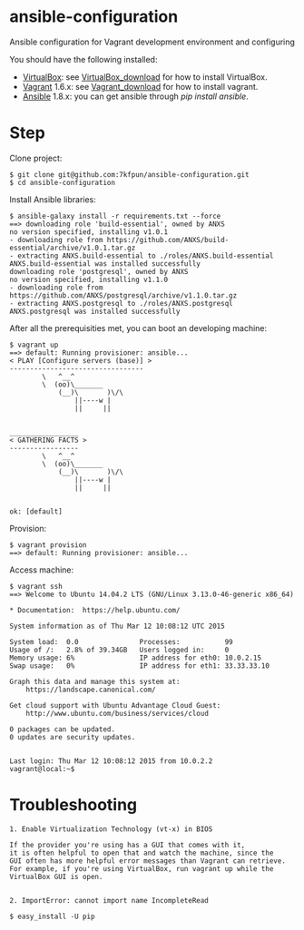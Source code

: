 ansible-configuration
=====================

Ansible configuration for Vagrant development environment and configuring

You should have the following installed:
- [VirtualBox]: see [VirtualBox_download] for how to install VirtualBox.
- [Vagrant] 1.6.x: see [Vagrant_download] for how to install vagrant.
- [Ansible] 1.8.x: you can get ansible through *pip install ansible*.

[VirtualBox]:https://www.virtualbox.org
[VirtualBox_download]:https://www.virtualbox.org/wiki/Downloads
[Vagrant]:http://www.vagrantup.com/
[Vagrant_download]:https://www.vagrantup.com/downloads.html
[Ansible]:http://docs.ansible.com/intro_installation.html


Step
====

Clone project:

    $ git clone git@github.com:7kfpun/ansible-configuration.git
    $ cd ansible-configuration


Install Ansible libraries:

    $ ansible-galaxy install -r requirements.txt --force
    ==> downloading role 'build-essential', owned by ANXS
    no version specified, installing v1.0.1
    - downloading role from https://github.com/ANXS/build-essential/archive/v1.0.1.tar.gz
    - extracting ANXS.build-essential to ./roles/ANXS.build-essential
    ANXS.build-essential was installed successfully
    downloading role 'postgresql', owned by ANXS
    no version specified, installing v1.1.0
    - downloading role from https://github.com/ANXS/postgresql/archive/v1.1.0.tar.gz
    - extracting ANXS.postgresql to ./roles/ANXS.postgresql
    ANXS.postgresql was installed successfully


After all the prerequisities met, you can boot an developing machine:

    $ vagrant up
    ==> default: Running provisioner: ansible...
    < PLAY [Configure servers (base)] >
    ---------------------------------
            \   ^__^
            \  (oo)\_______
                (__)\       )\/\
                    ||----w |
                    ||     ||


    _________________
    < GATHERING FACTS >
    -----------------
            \   ^__^
            \  (oo)\_______
                (__)\       )\/\
                    ||----w |
                    ||     ||


    ok: [default]


Provision:

    $ vagrant provision
    ==> default: Running provisioner: ansible...


Access machine:

    $ vagrant ssh
    ==> Welcome to Ubuntu 14.04.2 LTS (GNU/Linux 3.13.0-46-generic x86_64)

    * Documentation:  https://help.ubuntu.com/

    System information as of Thu Mar 12 10:08:12 UTC 2015

    System load:  0.0               Processes:           99
    Usage of /:   2.8% of 39.34GB   Users logged in:     0
    Memory usage: 6%                IP address for eth0: 10.0.2.15
    Swap usage:   0%                IP address for eth1: 33.33.33.10

    Graph this data and manage this system at:
        https://landscape.canonical.com/

    Get cloud support with Ubuntu Advantage Cloud Guest:
        http://www.ubuntu.com/business/services/cloud

    0 packages can be updated.
    0 updates are security updates.


    Last login: Thu Mar 12 10:08:12 2015 from 10.0.2.2
    vagrant@local:~$


Troubleshooting
===============

    1. Enable Virtualization Technology (vt-x) in BIOS

    If the provider you're using has a GUI that comes with it,
    it is often helpful to open that and watch the machine, since the
    GUI often has more helpful error messages than Vagrant can retrieve.
    For example, if you're using VirtualBox, run vagrant up while the
    VirtualBox GUI is open.


    2. ImportError: cannot import name IncompleteRead

    $ easy_install -U pip
